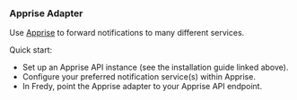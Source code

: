 ### Apprise Adapter

Use [Apprise](https://github.com/caronc/apprise-api#installation) to forward notifications to many different services.

Quick start:
- Set up an Apprise API instance (see the installation guide linked above).
- Configure your preferred notification service(s) within Apprise.
- In Fredy, point the Apprise adapter to your Apprise API endpoint.

